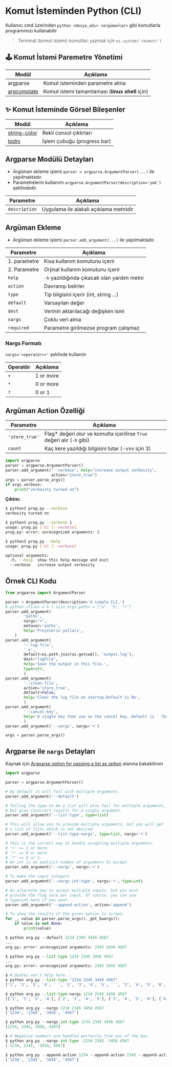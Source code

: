 # Komut İsteminden Python (CLI)

Kullanıcı cmd üzerinden `python <dosya_adı> <argümanlar>` gibi komutlarla programımızı kullanabilir

> Terminal (komut istemi) komutları yazmak için `os.system('<komut>')`

## 🕹 Komut İstemi Paremetre Yönetimi

| Modül                                               | Açıklama                                        |
| --------------------------------------------------- | ----------------------------------------------- |
| argparse                                            | Komut isteminden parametre alma                 |
| [argcomplate](https://stackoverflow.com/a/15289025) | Komut istemi tamamlaması (**linux shell** için) |

## ✨ Komut İsteminde Görsel Bileşenler

| Modül                                                      | Açıklama                    |
| ---------------------------------------------------------- | --------------------------- |
| [string-color](https://gitlab.com/shindagger/string-color) | Rekli consol çıktırları     |
| [tqdm](https://github.com/tqdm/tqdm)                       | İşlem çubuğu (progress bar) |


## Argparse Modülü Detayları

- Argüman ekleme işlemi `parser = argparse.ArgumentParser(...)` ile yapılmaktadır.
- Parametrelerin kullanımı `argparse.ArgumentParser(description='yok')` şeklindedir.

| Parametre     | Açıklama                               |
| ------------- | -------------------------------------- |
| `description` | Uygulama ile alakalı açıklama metnidir |

## Argüman Ekleme

- Argüman ekleme işlemi `parser.add_argument(...)` ile yapılmaktadır.

| Parametre    | Açıklama                                    |
| ------------ | ------------------------------------------- |
| 1. parametre | Kısa kullanım komutunu içerir               |
| 2. Parametre | Orjinal kullanım komutunu içerir            |
| `help`       | `-h` yazıldığında çıkacak olan yardım metni |
| `action`     | Davranışı belirler                          |
| `type`       | Tip bilgisini içerir (int, string ...)      |
| `default`    | Varsayılan değer                            |
| `dest`       | Verinin aktarılacağı değişken ismi          |
| `nargs`      | Çoklu veri alma                             |
| `required`   | Parametre girilmezse program çalışmaz       |

### Nargs Formatı

`nargs='<operatör>+'` şeklinde kullanılır

| Operatör | Açıklama  |
| -------- | --------- |
| `+`      | 1 or more |
| `*`      | 0 or more |
| `?`      | 0 or 1    |

## Argüman Action Özelliği

| Parametre      | Açıklama                                                                |
| -------------- | ----------------------------------------------------------------------- |
| `'store_true'` | Flag\* değeri olur ve komutta içerilirse `True` değeri alır (`-h` gibi) |
| `count`        | Kaç kere yazıldığı bilgisini tutar (-vvv için 3)                        |

```python
import argparse
parser = argparse.ArgumentParser()
parser.add_argument("--verbose", help="increase output verbosity",
                    action="store_true")
args = parser.parse_args()
if args.verbose:
    print("verbosity turned on")
```

**Çıktısı:**

```sh
$ python3 prog.py --verbose
verbosity turned on

$ python3 prog.py --verbose 1
usage: prog.py [-h] [--verbose]
prog.py: error: unrecognized arguments: 1

$ python3 prog.py --help
usage: prog.py [-h] [--verbose]

optional arguments:
  -h, --help  show this help message and exit
  --verbose   increase output verbosity
```

## Örnek CLI Kodu

```python
from argparse import ArgumentParser

parser = ArgumentParser(description='A simple CLI.')
# python <file> a b c için args.paths = ["a", "b", "c"]
parser.add_argument(
        'paths',
        nargs="+",
        metavar='paths',
        help='Projelerin yolları',
    )
parser.add_argument(
        '--log-file',
        '-o',
        default=os.path.join(os.getcwd(), 'output.log'),
        dest="logFile",
        help='Save the output in this file.',
        type=str,
        )
parser.add_argument(
        '--clean-file',
        action='store_true',
        default=False,
        help='Clear the log file on startup.Default is No',
        )
parser.add_argument(
        '--cancel-key',
        help='A single key that use as the cancel key, Default is ` (backtick)',
        )
parser.add_argument('--nargs', nargs='+')

args = parser.parse_args()
```

## Argparse ile `nargs` Detayları

Kaynak için [Argparse option for passing a list as option](https://stackoverflow.com/a/15753721/9770490) alanına bakabilirsin

```py
import argparse

parser = argparse.ArgumentParser()

# By default it will fail with multiple arguments.
parser.add_argument('--default')

# Telling the type to be a list will also fail for multiple arguments,
# but give incorrect results for a single argument.
parser.add_argument('--list-type', type=list)

# This will allow you to provide multiple arguments, but you will get
# a list of lists which is not desired.
parser.add_argument('--list-type-nargs', type=list, nargs='+')

# This is the correct way to handle accepting multiple arguments.
# '+' == 1 or more.
# '*' == 0 or more.
# '?' == 0 or 1.
# An int is an explicit number of arguments to accept.
parser.add_argument('--nargs', nargs='+')

# To make the input integers
parser.add_argument('--nargs-int-type', nargs='+', type=int)

# An alternate way to accept multiple inputs, but you must
# provide the flag once per input. Of course, you can use
# type=int here if you want.
parser.add_argument('--append-action', action='append')

# To show the results of the given option to screen.
for _, value in parser.parse_args()._get_kwargs():
    if value is not None:
        print(value)
```

```py
$ python arg.py --default 1234 2345 3456 4567
...
arg.py: error: unrecognized arguments: 2345 3456 4567

$ python arg.py --list-type 1234 2345 3456 4567
...
arg.py: error: unrecognized arguments: 2345 3456 4567

$ # Quotes won't help here... 
$ python arg.py --list-type "1234 2345 3456 4567"
['1', '2', '3', '4', ' ', '2', '3', '4', '5', ' ', '3', '4', '5', '6', ' ', '4', '5', '6', '7']

$ python arg.py --list-type-nargs 1234 2345 3456 4567
[['1', '2', '3', '4'], ['2', '3', '4', '5'], ['3', '4', '5', '6'], ['4', '5', '6', '7']]

$ python arg.py --nargs 1234 2345 3456 4567
['1234', '2345', '3456', '4567']

$ python arg.py --nargs-int-type 1234 2345 3456 4567
[1234, 2345, 3456, 4567]

$ # Negative numbers are handled perfectly fine out of the box.
$ python arg.py --nargs-int-type -1234 2345 -3456 4567
[-1234, 2345, -3456, 4567]

$ python arg.py --append-action 1234 --append-action 2345 --append-action 3456 --append-action 4567
['1234', '2345', '3456', '4567']
```
